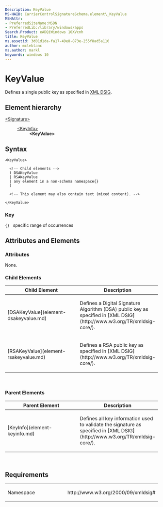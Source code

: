 ```yaml
---
Description: KeyValue
MS-HAID: CarrierControlSignatureSchema.element\_KeyValue
MSHAttr:
- PreferredSiteName:MSDN
- PreferredLib:/library/windows/apps
Search.Product: eADQiWindows 10XVcnh
title: KeyValue
ms.assetid: 3d01d1da-fa17-49e8-873e-255f8ad5a110
author: mcleblanc
ms.author: markl
keywords: windows 10
---
```


# KeyValue


Defines a single public key as specified in [XML DSIG](http://www.w3.org/TR/xmldsig-core/).

## Element hierarchy

<dl>
<dt><a href="element-signature.md">&lt;Signature&gt;</a></dt>
<dd>
<dl>
<dt><a href="element-keyinfo.md">&lt;KeyInfo&gt;</a></dt>
<dd><b>&lt;KeyValue&gt;</b></dd>
</dl>
</dd>
</dl>

## Syntax

``` syntax
<KeyValue>

  <!-- Child elements -->
  ( DSAKeyValue
  | RSAKeyValue
  | any element in a non-schema namespace{}
  )

  <!-- This element may also contain text (mixed content). -->

</KeyValue>
```

### Key

`{}`   specific range of occurrences
## Attributes and Elements


### Attributes

None.

### Child Elements

<table>
<colgroup>
<col width="50%" />
<col width="50%" />
</colgroup>
<thead>
<tr class="header">
<th>Child Element</th>
<th>Description</th>
</tr>
</thead>
<tbody>
<tr class="odd">
<td>[DSAKeyValue](element-dsakeyvalue.md)</td>
<td><p>Defines a Digital Signature Algorithm (DSA) public key as specified in [XML DSIG](http://www.w3.org/TR/xmldsig-core/).</p></td>
</tr>
<tr class="even">
<td>[RSAKeyValue](element-rsakeyvalue.md)</td>
<td><p>Defines a RSA public key as specified in [XML DSIG](http://www.w3.org/TR/xmldsig-core/).</p></td>
</tr>
</tbody>
</table>

 

### Parent Elements

<table>
<colgroup>
<col width="50%" />
<col width="50%" />
</colgroup>
<thead>
<tr class="header">
<th>Parent Element</th>
<th>Description</th>
</tr>
</thead>
<tbody>
<tr class="odd">
<td>[KeyInfo](element-keyinfo.md)</td>
<td><p>Defines all key information used to validate the signature as specified in [XML DSIG](http://www.w3.org/TR/xmldsig-core/).</p></td>
</tr>
</tbody>
</table>

 

## Requirements

<table>
<colgroup>
<col width="50%" />
<col width="50%" />
</colgroup>
<tbody>
<tr class="odd">
<td><p>Namespace</p></td>
<td><p>http://www.w3.org/2000/09/xmldsig#</p></td>
</tr>
</tbody>
</table>

 

 



